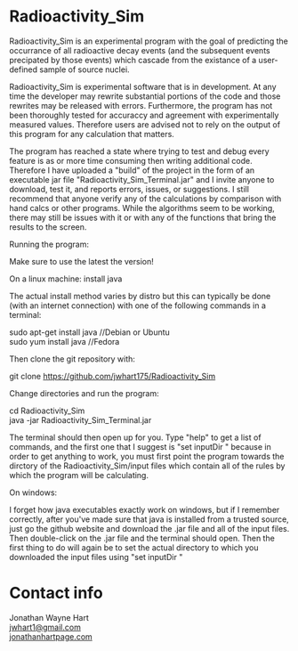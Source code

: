 # Radioactivity_Sim 

Radioactivity_Sim is an experimental program with the goal of predicting the occurrance of all radioactive decay events (and the subsequent events precipated by those events) which cascade from the existance of a user-defined sample of source nuclei.

Radioactivity_Sim is experimental software that is in development.  At any time the developer may rewrite substantial portions of the code and those rewrites may be released with errors.  Furthermore, the program has not been thoroughly tested for accuraccy and agreement with experimentally measured values.  Therefore users are advised not to rely on the output of this program for any calculation that matters. 

The program has reached a state where trying to test and debug every feature is as or more time consuming then writing additional code.  Therefore I have uploaded a "build" of the project in the form of an executable jar file "Radioactivity_Sim_Terminal.jar" and I invite anyone to download, test it, and reports errors, issues, or suggestions.  I still recommend that anyone verify any of the calculations by comparison with hand calcs or other programs.  While the algorithms seem to be working, there may still be issues with it or with any of the functions that bring the results to the screen.

Running the program:

Make sure to use the latest the version!

On a linux machine: install java

The actual install method varies by distro but this can typically be done (with an internet connection) with one of the following commands in a terminal:

sudo apt-get install java //Debian or Ubuntu<br>
sudo yum install java //Fedora<br>

Then clone the git repository with:

git clone https://github.com/jwhart175/Radioactivity_Sim<br>

Change directories and run the program:

cd Radioactivity_Sim<br>
java -jar Radioactivity_Sim_Terminal.jar<br>

The terminal should then open up for you.  Type "help" to get a list of commands, and the first one that I suggest is "set inputDir <yourDirectory>" because in order to get anything to work, you must first point the program towards the dirctory of the Radioactivity_Sim/input files which contain all of the rules by which the program will be calculating.

On windows: 

I forget how java executables exactly work on windows, but if I remember correctly, after you've made sure that java is installed from a trusted source, just go the github website and download the .jar file and all of the input files.  Then double-click on the .jar file and the terminal should open.  Then the first thing to do will again be to set the actual directory to which you downloaded the input files using "set inputDir <yourDirectory>" 

# Contact info

Jonathan Wayne Hart<br> 
<a href="mailto:jwhart1@gmail.com">jwhart1@gmail.com</a><br>
<a href="http://jonathanhartpage.com/hartwp/">jonathanhartpage.com</a><br>

